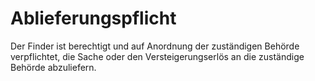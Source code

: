 # Ablieferungspflicht

Der Finder ist berechtigt und auf Anordnung der zuständigen Behörde verpflichtet, die Sache oder den Versteigerungserlös an die zuständige Behörde abzuliefern.